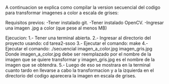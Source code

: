 A continuacion se explica como compilar la version secuencial del codigo para transformar
imagenes a color a escala de grises:

Requisitos previos:
-Tener instalado git.
-Tener instalado OpenCV.
-Ingresar una imagen .jpg a color (que pese al menos MB)

Ejecucion:
1.- Tener una terminal abierta.
2.- Ingresar al directorio del proyecto usando: cd tarea2-ssoo
3.- Ejecutar el comando: make
4.- Ejecutar el comando: ./secuencial imagen_a_color.jpg imagen_gris.jpg 
    Donde imagen_a_color.jpg debe ser reemplazado por el nombre de la imagen que se quiere
    transformar y imagen_gris.jpg es el nombre de la imagen que se obtendra.
5.- Luego de eso se mostrara en la terminal cuanto tardo en llevarse a cabo la transformacion y a la izquierda en el directorio del codigo aparecera la imagen en escala de grises.